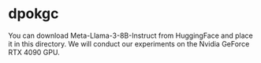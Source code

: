 # dpokgc
You can download Meta-Llama-3-8B-Instruct from HuggingFace and place it in this directory. We will conduct our experiments on the Nvidia GeForce RTX 4090 GPU.

